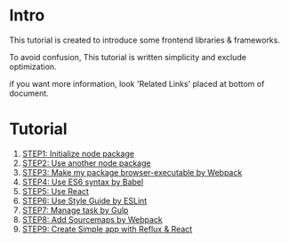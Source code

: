 # Intro
This tutorial is created to introduce some frontend libraries & frameworks.

To avoid confusion, This tutorial is written simplicity and exclude optimization.

if you want more information, look 'Related Links' placed at bottom of document.

# Tutorial
1. [STEP1: Initialize node package](./DOC/STEP1.md)
2. [STEP2: Use another node package](./DOC/STEP2.md)
3. [STEP3: Make my package browser-executable by Webpack](./DOC/STEP3.md)
4. [STEP4: Use ES6 syntax by Babel](./DOC/STEP4.md)
5. [STEP5: Use React](./DOC/STEP5.md)
6. [STEP6: Use Style Guide by ESLint](./DOC/STEP6.md)
7. [STEP7: Manage task by Gulp](./DOC/STEP7.md)
8. [STEP8: Add Sourcemaps by Webpack](./DOC/STEP8.md)
9. [STEP9: Create Simple app with Reflux & React](./DOC/STEP9.md)
